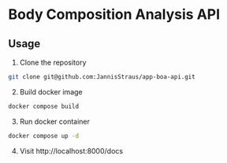 # Body Composition Analysis API

## Usage

1. Clone the repository

```bash
git clone git@github.com:JannisStraus/app-boa-api.git
```

2. Build docker image
```bash
docker compose build
```

3. Run docker container
```bash
docker compose up -d
```

4. Visit http://localhost:8000/docs
